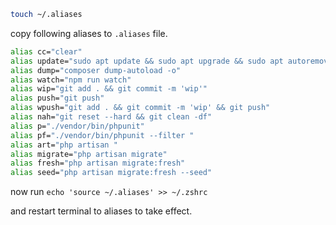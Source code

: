 ```bash
touch ~/.aliases
```
copy following aliases to `.aliases` file.

```bash
alias cc="clear"
alias update="sudo apt update && sudo apt upgrade && sudo apt autoremove && sudo apt clean"
alias dump="composer dump-autoload -o"
alias watch="npm run watch"
alias wip="git add . && git commit -m 'wip'"
alias push="git push"
alias wpush="git add . && git commit -m 'wip' && git push"
alias nah="git reset --hard && git clean -df"
alias p="./vendor/bin/phpunit"
alias pf="./vendor/bin/phpunit --filter "
alias art="php artisan "
alias migrate="php artisan migrate"
alias fresh="php artisan migrate:fresh"
alias seed="php artisan migrate:fresh --seed"
```
now run `echo 'source ~/.aliases' >> ~/.zshrc`

and restart terminal to aliases to take effect.
